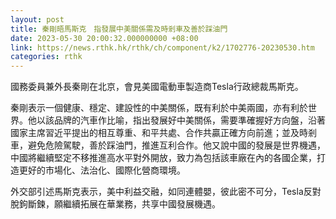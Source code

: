 ```yaml
---
layout: post
title: 秦剛晤馬斯克　指發展中美關係需及時剎車及善於踩油門
date: 2023-05-30 20:00:32.000000000 +08:00
link: https://news.rthk.hk/rthk/ch/component/k2/1702776-20230530.htm
categories: rthk
---
```


國務委員兼外長秦剛在北京，會見美國電動車製造商Tesla行政總裁馬斯克。

秦剛表示一個健康、穩定、建設性的中美關係，既有利於中美兩國，亦有利於世界。他以該品牌的汽車作比喻，指出發展好中美關係，需要準確握好方向盤，沿著國家主席習近平提出的相互尊重、和平共處、合作共贏正確方向前進；並及時剎車，避免危險駕駛，善於踩油門，推進互利合作。他又說中國的發展是世界機遇，中國將繼續堅定不移推進高水平對外開放，致力為包括該車廠在內的各國企業，打造更好的市場化、法治化、國際化營商環境。

外交部引述馬斯克表示，美中利益交融，如同連體嬰，彼此密不可分，Tesla反對脫鉤斷鍊，願繼續拓展在華業務，共享中國發展機遇。
